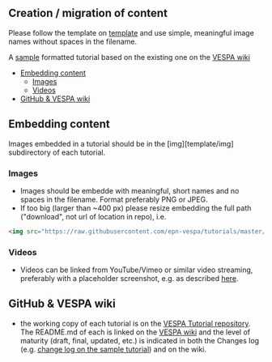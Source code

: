 
## Creation / migration of content 

Please follow the template on [template](template) and use simple, meaningful image names without spaces in the filename.

A [sample](sample) formatted tutorial based on the existing one on the [VESPA wiki](https://voparis-confluence.obspm.fr/pages/viewpage.action?pageId=564111)

* [Embedding content](#embedding-content)
  * [Images](#images)
  * [Videos](#videos)
* [GitHub & VESPA wiki](#github--vespa-wiki)

##  Embedding content
Images embedded in a tutorial should be in the [img][template/img] subdirectory of each tutorial.

### Images
* Images should be embedde with meaningful, short names and no spaces in the filename. Format preferably PNG or JPEG. 
* If too big (larger than ~400 px) please resize embedding the full path ("download", not url of location in repo), i.e.

```html
<img src="https://raw.githubusercontent.com/epn-vespa/tutorials/master/template/img/1.png" width="400">
```
### Videos 
* Videos can be linked from YouTube/Vimeo or similar video streaming, preferably with a placeholder screenshot, e.g. as described [here](http://stackoverflow.com/questions/4279611/how-to-embed-a-video-into-github-readme-md).

## GitHub & VESPA wiki
* the working copy of each tutorial is on the [VESPA Tutorial repository](https://github.com/epn-vespa/tutorials). The README.md of each is linked on the [VESPA wiki](http://discussions.europlanet-vespa.eu/) and the level of maturity (draft, final, updated, etc.) is indicated in both the Changes log (e.g. [change log on the sample tutorial](https://github.com/epn-vespa/tutorials/tree/master/template#change-log)) and on the wiki.
